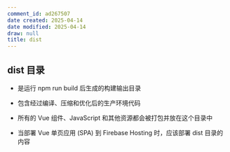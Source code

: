```yaml
---
comment_id: ad267507
date created: 2025-04-14
date modified: 2025-04-14
draw: null
title: dist
---
```

## dist 目录

- 是运行 npm run build 后生成的构建输出目录

- 包含经过编译、压缩和优化后的生产环境代码

- 所有的 Vue 组件、JavaScript 和其他资源都会被打包并放在这个目录中

- 当部署 Vue 单页应用 (SPA) 到 Firebase Hosting 时，应该部署 dist 目录的内容
